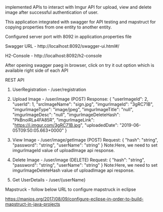implemented APIs to interact with Imgur API for upload, view and delete image after successful authentication of user.

This application integrated with swagger for API testing and mapstruct for copying properties from one entity to another entity.

Configured server port with 8092 in application.properties file

Swagger URL - http://localhost:8092/swagger-ui.html#/

H2-Console - http://localhost:8092/h2-console

After opening swagger paeg in browser, click on try it out option which is available right side of each API

REST API

1. UserRegistration - /user/registration

2. Upload Image - /user/image (POST)
      Response:
        {
          "userImageId": 2,
          "userId": 1,
          "srcImageName": "sign.jpg",
          "imgurImageId": "3gRC71B",
          "imgurImageType": "image/jpeg",
          "imgurImageTitle": "null",
          "imgurImageDesc": "null",
          "imgurImageDeleteHash": "PkBnoiRLa4FA85R",
          "imgurImageLink": "https://i.imgur.com/3gRC71B.jpg",
          "uploadedDate": "2019-06-05T09:50:05.663+0000"
        }
3. View Image - /user/image/getImage (POST)
  Request:
      {
        "hash": "string",
        "password": "string",
        "userName": "string"
      }
  Note:Here, we need to set imgurImageId value of uploadImage api response.
4. Delete Image - /user/image (DELETE)
      Request:
      {
        "hash": "string",
        "password": "string",
        "userName": "string"
      }
      Note:Here, we need to set imgurImageDeleteHash value of uploadImage api response.
5. Get UserDetails - /user/{userName} 


Mapstruck - follow below URL to configure mapstruck in eclipse

https://manios.org/2017/08/09/configure-eclipse-in-order-to-build-mapstruct-in-java-projects
